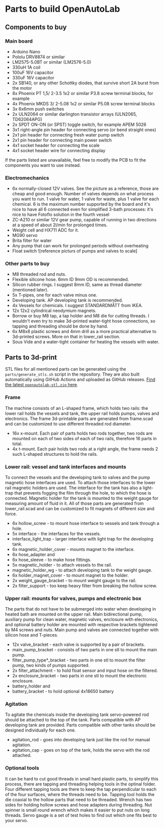 # Parts to build OpenAutoLab

## Components to buy

### Main board

- Arduino Nano
- Pololu DRV8874 or similar
- LM2575-5.0BT or similar (LM2576-5.0)
- 330uH 1A coil
- 100uF 16V capacitor
- 330uF 16V capacitor
- 2x SB140, or any other Schottky diodes, that survive short 2A burst from the motor
- 8x Phoenix PT 1,5/ 2-3.5 1x2 or similar P3.8 screw terminal blocks, for example
- 4x Phoenix MKDS 3/ 2-5.08 1x2 or similar P5.08 screw terminal blocks
- 3x 6x6mm push switches
- 2x ULN2064 or similar darlington transistor arrays (ULN2065, TD62064APG)
- 2x SPDT ON-ON (or SPST) toggle switch, for example APEM 5026
- 3x1 right-angle pin header for connecting servo (or bend straight ones)
- 2x1 pin header for connecting fresh water pump switch
- 2x1 pin header for connecting main power switch
- 4x1 socket header for connecting the scale
- 4x1 socket header wire for connecting display

If the parts listed are unavailable, feel free to modify the PCB to fit the components you want to use instead.

### Electromechanics

- 6x normally-closed 12V valves. See the picture as a reference, those are cheap and good enough. Number of valves depends on what process you want to run. 1 valve for water, 1 valve for waste, plus 1 valve for each chemical. 6 is the maximum number supported by the board and it's nice to have all 6 connected even for simplified 3-bath processes: it's nice to have Fotoflo solution in the fourth vessel  
- ZC-A210 or similar 12V gear pump, capable of running in two directions at a speed of about 2l/min for prolonged times.
- Weight cell and HX711 ADC for it.
- MG90 servo
- Brita filter for water
- Any pump that can work for prolonged periods without overheating
- Float switch
![reference picturs of pumps and valves to scale]

### Other parts to buy

- M8 threaded rod and nuts.
- Flexible silicone hose. 6mm ID 9mm OD is recommended.
- Silicon rubber rings. I suggest 8mm ID, same as thread diameter (mentioned later).
- 5x T-pipes, one for each valve minus one.
- Developing tank. AP developing tank is recommended.
- 4x Vessels for chemicals. I suggest STANDARDMÅTT from IKEA.
- 12x 12x2 cylindrical neodymium magnets.
- Borrow or buy M8 tap, a tap holder and M8 die for cutting threads. I wouldn't even try to make 3d-printed water-tight hose connections, so tapping and threading should be done by hand.
- 6x M8x8 plastic screws and 4mm drill as a more practical alternative to 3d-printed screws. More on that in lower_rail section.
- Sous Vide and a water-tight container for heating the vessels with water.

## Parts to 3d-print

STL files for all mentioned parts can be generated using the `parts/generate_stls.sh` script in the repository.
They are also built automatically using GitHub Actions and uploaded as GitHub releases.
[Find the latest `openautolab-stl.zip` here](https://github.com/kauzerei/openautolab/releases).

### Frame

The machine consists of an L-shaped frame, which holds two rails: the lower rail holds the vessels and tank, the upper rail holds pumps, valves and electronics. The frame 3d-printable parts are generated from frame.scad and can be customized to use different threaded rod diameter.

- 16x x-mount. Each pair of parts holds two rods together, two rods are mounted on each of two sides of each of two rails, therefore 16 parts in total.
- 4x t-mount. Each pair holds two rods at a right angle, the frame needs 2 such L-shaped structures to hold the rails.

### Lower rail: vessel and tank interfaces and mounts

To connect the vessels and the developing tank to valves and the pump magnetic hose interfaces are used. To attach those interfaces to the lower rail magnetic holders are used. The interface for the tank has also a light-trap that prevents fogging the film through the hole, to which the hose is connected. Magnetic holder for the tank is mounted to the weight gauge for measuring amount of fluid in it. All of those parts are generated from lower_rail.scad and can be customized to fit magnets of different size and force.

- 6x hollow_screw - to mount hose interface to vessels and tank through a hole.
- 5x interface - the interfaces for the vessels.
- interface_light_trap - larger interface with light trap for the developing tank.
- 6x magnetic_holder_cover - mounts magnet to the interface.
- 6x hose_adapter and
- 6x hose_sleeve - to make hose fittings.
- 5x magnetic_holder  - to attach vessels to the rail.
- magnetic_holder_wg - to attach developing tank to the weight gauge.
- 6x holder_magnet_cover - to mount magnet to the holder.
- 2x weight_gauge_bracket - to mount weight gauge to the rail.
- 2x filter_support - too keep heavy filter from breaking the hollow screw.

### Upper rail: mounts for valves, pumps and electronic box
The parts that do not have to be submerged into water when developing in heated bath are mounted on the upper rail. Main bidirectional pump, auxiliary pump for clean water, magnetic valves, enclosure with electronics, and optional battery holder are mounted with respective brackets tightened by M4 screws and nuts. Main pump and valves are connected together with silicon hose and T-pieces.
- 12x valve_bracket - each valve is supported by a pair of brackets.
- main_pump_bracket - consists of two parts in one stl to mount the main pump.
- filter_pump_type*_bracket - two parts in one stl to mount the filter pump, two kinds of pumps supported.
- 2x filter_attachment - to hold float sensor and input hose on the filtered.
- 2x enclosure_bracket - two parts in one stl to mount the electronic enclosure.
- battery_holder and
- battery_bracket - to hold optional 4x18650 battery

### Agitation

To agitate the chemicals inside the developing tank servo-powered rod should be attached to the top of the tank.
Parts compatible with AP developing tank are provided.
Parts compatible with other tanks should be designed individually for each one.

- agitation_rod - goes into developing tank just like the rod for manual agitation.
- agitation_cap - goes on top of the tank, holds the servo with the rod attached.

### Optional tools

It can be hard to cut good threads in small hard plastic parts, to simplify this process, there are tapping and threading helping tools in the optinal folder. Four different tapping tools are there to keep the tap perpendicular to each of the four surfaces, where the threads need to be. Tapping tool holds the die coaxial to the hollow parts that need to be threaded. Wrench has two sides for holding hollow screws and hose adapters during threading. Nut spinner is small round wrench which makes it easier to put nuts on long threads. Servo gauge is a set of test holes to find out which one fits best to your servo.
